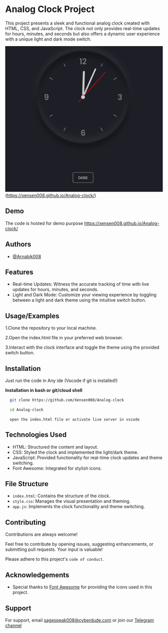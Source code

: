 
# Analog Clock Project

This project presents a sleek and functional analog clock created with HTML, CSS, and JavaScript. The clock not only provides real-time updates for hours, minutes, and seconds but also offers a dynamic user experience with a unique light and dark mode switch.

![Clock Demo](./demo%20clock.png)(https://xensen008.github.io/Analog-clock/)


## Demo
The code is hosted for demo purpose
https://xensen008.github.io/Analog-clock/

## Authors

- [@Arnabjk008](https://www.github.com/xensen008)

## Features

- Real-time Updates: Witness the accurate tracking of time with live updates for hours, minutes, and seconds.
- Light and Dark Mode: Customize your viewing experience by toggling between a light and dark theme using the intuitive switch button.

## Usage/Examples

1.Clone the repository to your local machine.

2.Open the index.html file in your preferred web browser.

3.Interact with the clock interface and toggle the theme using the provided switch button.


## Installation

Just run the code in Any ide (Vscode if git is installed!)

**Installation in bash or git/cloud shell**
```bash
  git clone https://github.com/Xensen008/Analog-clock
```
```bash
  cd Analog-clock
```
```
  open the index.html file or activate live server in vscode
```
## Technologies Used

- HTML: Structured the content and layout.
- CSS: Styled the clock and implemented the light/dark theme.
- JavaScript: Provided functionality for real-time clock updates and theme switching.
- Font Awesome: Integrated for stylish icons.

## File Structure

- `index.html`: Contains the structure of the clock.
- `style.css`: Manages the visual presentation and theming.
- `app.js`: Implements the clock functionality and theme switching.
## Contributing

Contributions are always welcome!

Feel free to contribute by opening issues, suggesting enhancements, or submitting pull requests. Your input is valuable!

Please adhere to this project's `code of conduct`.


## Acknowledgements

 - Special thanks to [Font Awesome](https://fontawesome.com/) for providing the icons used in this project.

## Support

For support, email sagespeak008@cyberdude.com or join our [Telegram channel](https://t.me/ihackit08)

